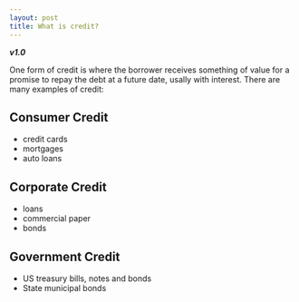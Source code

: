 ```yaml
---
layout: post
title: What is credit? 
---
```


**_v1.0_**

One form of credit is where the borrower receives something of value for a promise to repay the debt at a future date, usally with interest. There are many examples of credit:

## Consumer Credit

- credit cards
- mortgages
- auto loans

## Corporate Credit

- loans
- commercial paper
- bonds

## Government Credit

- US treasury bills, notes and bonds
- State municipal bonds
